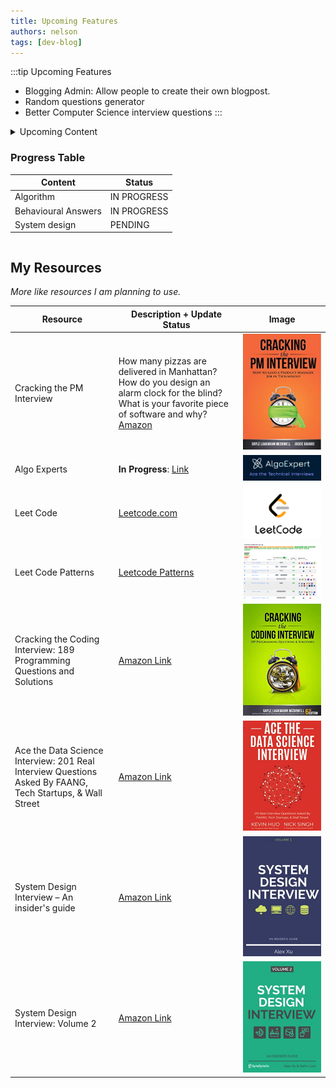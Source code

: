 ```yaml
---
title: Upcoming Features
authors: nelson
tags: [dev-blog]
---
```



:::tip Upcoming Features
- Blogging Admin: Allow people to create their own blogpost.
- Random questions generator
- Better Computer Science interview questions
:::

<details>
<summary>
Upcoming Content

### Progress Table

| Content             | Status      |
| ------------------- | ----------- |
| Algorithm           | IN PROGRESS |
| Behavioural Answers | IN PROGRESS |
| System design       | PENDING     |

</summary>


*This is limited to this bloggers area of experitize and or interests, if you
want some specific upcoming content you can email to wangnelson2@gmail.com or
posting your own once the blogging admin feature is realeased*

- **WIP** Algorithms Interview Questions
- **WIP** Behavioural Interview Questions

Waitlist:
- System Design Interview Questions
- Data Science Interview Questions
- Cyber Security Interview Questions
- Marketing Interview Questions
- Business Case Interview Questions
- Product Management Interview Questions
- Consultancy Interview Questions
- Mechanical Engineering



</details>


## My Resources
*More like resources I am planning to use.*

| Resource                                                                                                  | Description + Update Status                                                                                                                                                                                                                                                                                                                                                                                                                                                            | Image                                      |
| --------------------------------------------------------------------------------------------------------- | -------------------------------------------------------------------------------------------------------------------------------------------------------------------------------------------------------------------------------------------------------------------------------------------------------------------------------------------------------------------------------------------------------------------------------------------------------------------------------------- | ------------------------------------------ |
| Cracking the PM Interview                                                                                 | How many pizzas are delivered in Manhattan? How do you design an alarm clock for the blind? What is your favorite piece of software and why? [Amazon](https://www.amazon.com/Cracking-PM-Interview-Product-Technology/dp/0984782818/ref=sr_1_1?crid=2BU8VAI93VCFS&keywords=Cracking+the+job+interview&qid=1651515105&sprefix=cracking+the+job+interview%2Caps%2C53&sr=8-1)                                                                                                             | ![](../static/img/2022-05-02-14-12-29.png) |
| Algo Experts                                                                                              | **In Progress**:  [Link](https://www.algoexpert.io/)                                                                                                                                                                                                                                                                                                                                                                                                                                   | ![](../static/img/2022-05-02-14-14-00.png) |
| Leet Code                                                                                                 | [Leetcode.com](https://leetcode.com/)                                                                                                                                                                                                                                                                                                                                                                                                                                                  | ![](../static/img/2022-05-02-14-14-52.png) |
| Leet Code Patterns                                                                                        | [Leetcode Patterns](https://seanprashad.com/leetcode-patterns/)                                                                                                                                                                                                                                                                                                                                                                                                                        | ![](../static/img/2022-05-02-14-15-45.png) |
| Cracking the Coding Interview: 189 Programming Questions and Solutions                                    | [Amazon Link](https://www.amazon.com/Cracking-Coding-Interview-Programming-Questions/dp/0984782850/ref=sr_1_1?crid=1YWVXFLOEL07L&keywords=Cracking+the+coding+interview&qid=1651515369&sprefix=cracking+the+coding+interview%2Caps%2C43&sr=8-1)                                                                                                                                                                                                                                        | ![](../static/img/2022-05-02-14-17-08.png) |
| Ace the Data Science Interview: 201 Real Interview Questions Asked By FAANG, Tech Startups, & Wall Street | [Amazon Link](https://www.amazon.com/Ace-Data-Science-Interview-Questions/dp/0578973839/ref=sr_1_2_sspa?crid=1YWVXFLOEL07L&keywords=Cracking+the+coding+interview&qid=1651515369&sprefix=cracking+the+coding+interview%2Caps%2C43&sr=8-2-spons&psc=1&spLa=ZW5jcnlwdGVkUXVhbGlmaWVyPUEyNFlWNkEwSDFWNUczJmVuY3J5cHRlZElkPUEwMzUzNTU4OVNXVFZHMDhPVlNOJmVuY3J5cHRlZEFkSWQ9QTAyNTQzMTQyOTNEQzdDREtIWk5CJndpZGdldE5hbWU9c3BfYXRmJmFjdGlvbj1jbGlja1JlZGlyZWN0JmRvTm90TG9nQ2xpY2s9dHJ1ZQ==)    | ![](../static/img/2022-05-02-14-18-28.png) |
| System Design Interview – An insider's guide                                                              | [Amazon Link](https://www.amazon.com/System-Design-Interview-insiders-Second/dp/B08CMF2CQF/ref=sr_1_3_sspa?crid=1YWVXFLOEL07L&keywords=Cracking+the+coding+interview&qid=1651515369&sprefix=cracking+the+coding+interview%2Caps%2C43&sr=8-3-spons&psc=1&spLa=ZW5jcnlwdGVkUXVhbGlmaWVyPUEyNFlWNkEwSDFWNUczJmVuY3J5cHRlZElkPUEwMzUzNTU4OVNXVFZHMDhPVlNOJmVuY3J5cHRlZEFkSWQ9QTA5NTg1NDczRENRR0FKQUlYWkZMJndpZGdldE5hbWU9c3BfYXRmJmFjdGlvbj1jbGlja1JlZGlyZWN0JmRvTm90TG9nQ2xpY2s9dHJ1ZQ==) | ![](../static/img/2022-05-02-14-19-55.png) |
| System Design Interview: Volume 2                                                                         | [Amazon Link](https://www.amazon.com/System-Design-Interview-Insiders-Guide/dp/1736049119/ref=pd_bxgy_img_sccl_1/140-1086408-0502069?pd_rd_w=7fTJ3&pf_rd_p=6b3eefea-7b16-43e9-bc45-2e332cbf99da&pf_rd_r=2YBAADHG908RR3BM4ME8&pd_rd_r=6f095d65-4414-4f03-a3af-a50596072e77&pd_rd_wg=ypKMv&pd_rd_i=1736049119&psc=1)                                                                                                                                                                     | ![](../static/img/2022-05-02-14-20-28.png) |
